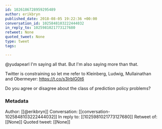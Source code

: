 ```yaml
---
id: 1026186728959295489
author: erikbryn
published_date: 2018-08-05 19:22:36 +00:00
conversation_id: 1025848103222444032
in_reply_to: 1025981021773127680
retweet: None
quoted_tweet: None
type: tweet
tags:

---
```


@yudapearl I'm saying all that.  But I'm also saying more than that.  

Twitter is constraining so let me refer to Kleinberg, Ludwig, Mullainathan and Obermeyer: https://t.co/s3lrblG0t6

Do you agree or disagree about the class of prediction policy problems?

### Metadata

Author: [[@erikbryn]]
Conversation: [[conversation-1025848103222444032]]
In reply to: [[1025981021773127680]]
Retweet of: [[None]]
Quoted tweet: [[None]]
